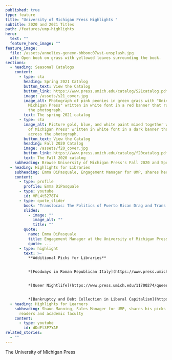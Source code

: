 ```yaml
---
published: true
type: feature
title: "University of Michigan Press Highlights "
subtitle: 2020 and 2021 Titles
path: /features/ump-highlights
hero:
  text: ""
  feature_hero_image: ""
feature_image:
  file: /assets/annelies-geneyn-bhbonc07wsi-unsplash.jpg
  alt: Open book on grass with yellowed leaves surrounding the book.
sections:
  - heading: Seasonal Catalogs
    content:
      - type: cta
        heading: Spring 2021 Catalog
        button_text: View the Catalog
        button_link: https://www.press.umich.edu/catalog/S21catalog.pdf
        image: /assets/s21_cover.jpg
        image_alt: Photograph of pink peonies in green grass with "University of
          Michigan Press" written in white font in a red banner that runs across
          the photograph.
        text: The spring 2021 catalog
      - type: cta
        image_alt: Picture gold, blue, and white paint mixed together with "University
          of Michigan Press" written in white font in a dark banner that runs
          across the photograph.
        button_text: View the Catalog
        heading: Fall 2020 Catalog
        image: /assets/f20_cover.jpg
        button_link: https://www.press.umich.edu/catalog/f20catalog.pdf
        text: The Fall 2020 catalog
    subheading: Browse University of Michigan Press's Fall 2020 and Spring 2021 catalogs
  - heading: Highlights for Libraries
    subheading: Emma DiPasquale, Engagement Manager for UMP, shares her picks for libraries
    content:
      - type: profile
        profile: Emma DiPasquale
      - type: youtube
        id: VPL4t5278T4
      - type: quote_slider
        book: "Translocas: The Politics of Puerto Rican Drag and Trans Performance"
        slides:
          - image: ""
            image_alt: ""
            title: ""
        quote:
          name: Emma DiPasquale
          title: Engagement Manager at the University of Michigan Press
          quote: ...
      - type: highlight
        text: >-
          **Additional Picks for Libraries**


          *[Foodways in Roman Republican Italy](https://www.press.umich.edu/11476377/foodways_in_roman_republican_italy)* byLaura Banducci


          *[Queer Nightlife](https://www.press.umich.edu/11700274/queer_nightlife)* edited byKemi Adeyemi, Kareem Khubchandani, and Ramón H. Rivera-Servera


          *[Bankruptcy and Debt Collection in Liberal Capitalism](https://www.press.umich.edu/11600140/bankruptcy_and_debt_collection_in_liberal_capitalism)* by Mischa Suter
  - heading: Highlights for Learners
    subheading: Shaun Manning, Sales Manager for UMP, shares his picks for general
      readers and academic faculty
    content:
      - type: youtube
        id: dDdFl3P7YAE
related_stories:
  - ""
---
```

The University of Michigan Press